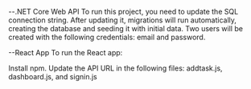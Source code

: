 --.NET Core Web API
To run this project, you need to update the SQL connection string. After updating it, 
migrations will run automatically, creating the database and seeding it with initial data.
Two users will be created with the following credentials: email and password.

--React App
To run the React app:

Install npm.
Update the API URL in the following files: addtask.js, dashboard.js, and signin.js